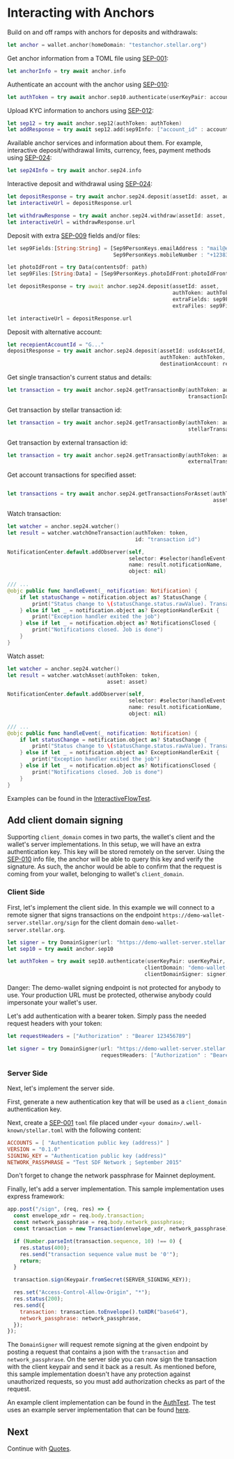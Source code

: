 # Interacting with Anchors

Build on and off ramps with anchors for deposits and withdrawals:

```swift
let anchor = wallet.anchor(homeDomain: "testanchor.stellar.org")
```

Get anchor information from a TOML file  using [SEP-001](https://github.com/stellar/stellar-protocol/blob/master/ecosystem/sep-0001.md):

```swift
let anchorInfo = try await anchor.info
```

Authenticate an account with the anchor using [SEP-010](https://github.com/stellar/stellar-protocol/blob/master/ecosystem/sep-0010.md):

```swift
let authToken = try await anchor.sep10.authenticate(userKeyPair: accountKeyPair)
```

Upload KYC information to anchors using [SEP-012](https://github.com/stellar/stellar-protocol/blob/master/ecosystem/sep-0012.md):

```swift
let sep12 = try await anchor.sep12(authToken: authToken)
let addResponse = try await sep12.add(sep9Info: ["account_id" : accountId])
```

Available anchor services and information about them. For example, interactive deposit/withdrawal limits, currency, fees, payment methods
using [SEP-024](https://github.com/stellar/stellar-protocol/blob/master/ecosystem/sep-0024.md):

```swift
let sep24Info = try await anchor.sep24.info
```

Interactive deposit and withdrawal using [SEP-024](https://github.com/stellar/stellar-protocol/blob/master/ecosystem/sep-0024.md):

```swift
let depositResponse = try await anchor.sep24.deposit(assetId: asset, authToken: authToken)
let interactiveUrl = depositResponse.url
```

```swift
let withdrawResponse = try await anchor.sep24.withdraw(assetId: asset, authToken: authToken)
let interactiveUrl = withdrawResponse.url
```

Deposit with extra [SEP-009](https://github.com/stellar/stellar-protocol/blob/master/ecosystem/sep-0009.md) fields and/or files:

```dart
let sep9Fields:[String:String] = [Sep9PersonKeys.emailAddress : "mail@example.com",
                                  Sep9PersonKeys.mobileNumber : "+12383844421"]

let photoIdFront = try Data(contentsOf: path)
let sep9Files:[String:Data] = [Sep9PersonKeys.photoIdFront:photoIdFront]

let depositResponse = try await anchor.sep24.deposit(assetId: asset, 
                                                     authToken: authToken,
                                                     extraFields: sep9Fields,
                                                     extraFiles: sep9Files)

let interactiveUrl = depositResponse.url
```

Deposit with alternative account:

```swift
let recepientAccountId = "G..."
depositResponse = try await anchor.sep24.deposit(assetId: usdcAssetId,
                                                 authToken: authToken,
                                                 destinationAccount: recepientAccountId)
```

Get single transaction's current status and details:

```swift
let transaction = try await anchor.sep24.getTransactionBy(authToken: authToken,
                                                          transactionId:"12345")
```

Get transaction by stellar transaction id:

```swift
let transaction = try await anchor.sep24.getTransactionBy(authToken: authToken,
                                                          stellarTransactionId: "17a670bc424ff...")
```

Get transaction by external transaction id:

```swift
let transaction = try await anchor.sep24.getTransactionBy(authToken: authToken,
                                                          externalTransactionId: "9198278372")
```

Get account transactions for specified asset:

```swift

let transactions = try await anchor.sep24.getTransactionsForAsset(authToken: authToken,
                                                                  asset: asset)
```

Watch transaction:

```swift
let watcher = anchor.sep24.watcher()
let result = watcher.watchOneTransaction(authToken: token, 
                                         id: "transaction id")

NotificationCenter.default.addObserver(self,
                                       selector: #selector(handleEvent(_:)),
                                       name: result.notificationName,
                                       object: nil)
                                       
/// ...
@objc public func handleEvent(_ notification: Notification) {
    if let statusChange = notification.object as? StatusChange {
        print("Status change to \(statusChange.status.rawValue). Transaction: \(statusChange.transaction.id)")
    } else if let _ = notification.object as? ExceptionHandlerExit {
        print("Exception handler exited the job")
    } else if let _ = notification.object as? NotificationsClosed {
        print("Notifications closed. Job is done")
    }
}
```

Watch asset:

```swift
let watcher = anchor.sep24.watcher()
let result = watcher.watchAsset(authToken: token, 
                                asset: asset)

NotificationCenter.default.addObserver(self,
                                       selector: #selector(handleEvent(_:)),
                                       name: result.notificationName,
                                       object: nil)
                                       
/// ...
@objc public func handleEvent(_ notification: Notification) {
    if let statusChange = notification.object as? StatusChange {
        print("Status change to \(statusChange.status.rawValue). Transaction: \(statusChange.transaction.id)")
    } else if let _ = notification.object as? ExceptionHandlerExit {
        print("Exception handler exited the job")
    } else if let _ = notification.object as? NotificationsClosed {
        print("Notifications closed. Job is done")
    }
}
```

Examples can be found in the [InteractiveFlowTest](https://github.com/Soneso/stellar-swift-wallet-sdk/blob/main/Tests/stellar-wallet-sdkTests/InteractiveFlowTest.swift).

## Add client domain signing

Supporting `client_domain` comes in two parts, the wallet's client and the wallet's server implementations. 
In this setup, we will have an extra authentication key. This key will be stored remotely on the server. 
Using the [SEP-010](https://github.com/stellar/stellar-protocol/blob/master/ecosystem/sep-0010.md) info file, 
the anchor will be able to query this key and verify the signature. As such, the anchor would be able to confirm
that the request is coming from your wallet, belonging to wallet's `client_domain`.

### Client Side

First, let's implement the client side. In this example we will connect to a remote signer that 
signs transactions on the endpoint `https://demo-wallet-server.stellar.org/sign` for the client domain `demo-wallet-server.stellar.org`.

```swift
let signer = try DomainSigner(url: "https://demo-wallet-server.stellar.org/sign")
let sep10 = try await anchor.sep10

let authToken = try await sep10.authenticate(userKeyPair: userKeyPair,
                                            clientDomain: "demo-wallet-server.stellar.org",
                                            clientDomainSigner: signer)
```

Danger: The demo-wallet signing endpoint is not protected for anybody to use. Your production URL must be protected, otherwise anybody could impersonate your wallet's user.

Let's add authentication with a bearer token. Simply pass the needed request headers with your token:

```swift
let requestHeaders = ["Authorization" : "Bearer 123456789"]

let signer = try DomainSigner(url: "https://demo-wallet-server.stellar.org/sign" , 
                              requestHeaders: ["Authorization" : "Bearer 123456789"])
```
### Server Side

Next, let's implement the server side.

First, generate a new authentication key that will be used as a `client_domain` authentication key.

Next, create a [SEP-001](https://github.com/stellar/stellar-protocol/blob/master/ecosystem/sep-0001.md)
`toml` file placed under `<your domain>/.well-known/stellar.toml` with the following content:

````toml
ACCOUNTS = [ "Authentication public key (address)" ]
VERSION = "0.1.0"
SIGNING_KEY = "Authentication public key (address)"
NETWORK_PASSPHRASE = "Test SDF Network ; September 2015"
````

Don't forget to change the network passphrase for Mainnet deployment.

Finally, let's add a server implementation. This sample implementation uses express framework:

```javascript
app.post("/sign", (req, res) => {
  const envelope_xdr = req.body.transaction;
  const network_passphrase = req.body.network_passphrase;
  const transaction = new Transaction(envelope_xdr, network_passphrase);

  if (Number.parseInt(transaction.sequence, 10) !== 0) {
    res.status(400);
    res.send("transaction sequence value must be '0'");
    return;
  }

  transaction.sign(Keypair.fromSecret(SERVER_SIGNING_KEY));

  res.set("Access-Control-Allow-Origin", "*");
  res.status(200);
  res.send({
    transaction: transaction.toEnvelope().toXDR("base64"),
    network_passphrase: network_passphrase,
  });
});
```

The `DomainSigner` will request remote signing at the given endpoint by posting a request that contains a json with 
the `transaction` and `network_passphrase`. On the server side you can now sign the transaction with the client
keypair and send it back as a result. As mentioned before, this sample implementation doesn't have any protection
against unauthorized requests, so you must add authorization checks as part of the request.

An example client implementation can be found in the [AuthTest](https://github.com/Soneso/stellar-swift-wallet-sdk/blob/main/Tests/stellar-wallet-sdkTests/AuthTest.swift). 
The test uses an example server implementation that can be found [here](https://replit.com/@crogobete/ClientDomainSigner#main.py).


## Next

Continue with [Quotes](https://github.com/Soneso/stellar-swift-wallet-sdk/blob/main/docs/quotes.md).

